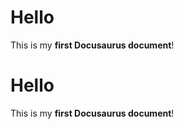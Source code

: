 

# Hello

This is my **first Docusaurus document**!

# Hello

This is my **first Docusaurus document**!